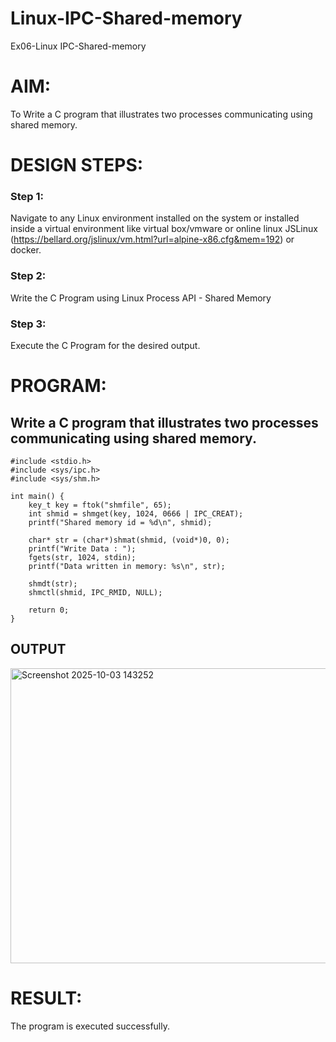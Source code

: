 # Linux-IPC-Shared-memory
Ex06-Linux IPC-Shared-memory

# AIM:
To Write a C program that illustrates two processes communicating using shared memory.

# DESIGN STEPS:

### Step 1:

Navigate to any Linux environment installed on the system or installed inside a virtual environment like virtual box/vmware or online linux JSLinux (https://bellard.org/jslinux/vm.html?url=alpine-x86.cfg&mem=192) or docker.

### Step 2:

Write the C Program using Linux Process API - Shared Memory

### Step 3:

Execute the C Program for the desired output. 

# PROGRAM:

## Write a C program that illustrates two processes communicating using shared memory.

```
#include <stdio.h>
#include <sys/ipc.h>
#include <sys/shm.h>

int main() {
    key_t key = ftok("shmfile", 65);
    int shmid = shmget(key, 1024, 0666 | IPC_CREAT);
    printf("Shared memory id = %d\n", shmid);

    char* str = (char*)shmat(shmid, (void*)0, 0);
    printf("Write Data : ");
    fgets(str, 1024, stdin);
    printf("Data written in memory: %s\n", str);

    shmdt(str);
    shmctl(shmid, IPC_RMID, NULL);

    return 0;
}
```




## OUTPUT
<img width="946" height="472" alt="Screenshot 2025-10-03 143252" src="https://github.com/user-attachments/assets/82182c91-6a0b-4b05-bcf8-957ae034cc25" />


# RESULT:
The program is executed successfully.
